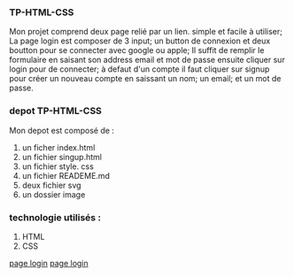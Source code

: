 ### TP-HTML-CSS

Mon projet comprend deux page relié par un lien.
simple et facile à utiliser; 
La page login est composer de 3 input; un button de connexion et deux boutton pour se connecter avec google ou apple;
Il suffit de remplir le formulaire en saisant son address email et mot de passe ensuite cliquer sur login pour de connecter; à defaut d'un compte il faut cliquer sur signup pour créer un nouveau compte en saissant un nom; un email; et un mot de passe.

### depot TP-HTML-CSS
Mon depot est composé de :
1. un ficher index.html
2. un fichier singup.html
3. un fichier style. css
4. un fichier READEME.md
5. deux fichier svg
6. un dossier image

### technologie utilisés :
1. HTML
2. CSS 

[page login](image/login.jpeg)
[page login](image/singup.jpeg)